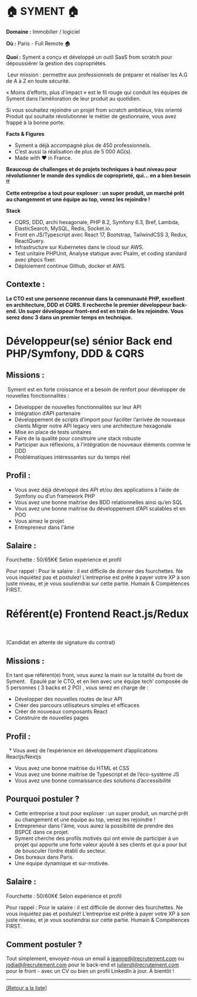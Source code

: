 # 🏠 SYMENT 🏠

**Domaine :** Immobilier / logiciel 

**Où :** Paris - Full Remote 🏠

**Quoi :** Syment a conçu et développé un outil SaaS from scratch pour dépoussiérer la gestion des copropriétés.

 Leur mission : permettre aux professionnels de préparer et réaliser les A.G de A à Z en toute sécurité.   

« Moins d’efforts, plus d’impact » est le fil rouge qui conduit les équipes de Syment dans l’amélioration de leur produit au quotidien.   

Si vous souhaitez rejoindre un projet from scratch ambitieux, très orienté Produit qui souhaite révolutionner le métier de gestionnaire, vous avez frappé à la bonne porte. 

**Facts & Figures**

* Syment a déjà accompagné plus de 450 professionnels. 
* C’est aussi la réalisation de plus de 5 000 AG(s). 
* Made with ♥︎ in France.

**Beaucoup de challenges et de projets techniques à haut niveau pour révolutionner le monde des syndics de coproprieté, qui... en a bien besoin !!** 

**Cette entreprise a tout pour exploser : un super produit, un marché prêt au changement et une équipe au top, venez les rejoindre !** 

**Stack**

* CQRS, DDD, archi hexagonale, PHP 8.2, Symfony 6.3, Bref, Lambda, ElasticSearch, MySQL, Redis, Socket.io.
* Front en JS/Typescript avec React 17, Bootstrap, TailwindCSS 3, Redux, ReactQuery. 
* Infrastructure sur Kubernetes dans le cloud sur AWS. 
* Test unitaire PHPUnit, Analyse statique avec Psalm, et coding standard avec phpcs fixer.
* Déploiement continue Github, docker et AWS.

## Contexte : 

**Le CTO est une personne reconnue dans la communauté PHP, excellent en architecture, DDD et CQRS. Il recherche le premier développeur back-end. Un super développeur front-end est en train de les rejoindre. Vous serez donc 3 dans un premier temps en technique.** 


# Développeur(se) sénior Back end PHP/Symfony, DDD & CQRS

## Missions :

 Syment est en forte croissance et a besoin de renfort pour développer de nouvelles fonctionnalités : 

* Développer de nouvelles fonctionnalités sur leur API 
* Intégration d’API partenaire
* Développement de scripts d’import pour faciliter l’arrivée de nouveaux clients Migrer notre API legacy vers une architecture hexagonale 
* Mise en place de tests unitaires 
* Faire de la qualité pour construire une stack robuste 
* Participer aux réflexions, à l’intégration de nouveaux éléments comme le DDD 
* Problématiques intéressantes sur du temps réel

## Profil :

* Vous avez déjà développé des API et/ou des applications à l’aide de Symfony ou d’un framework PHP
* Vous avez une bonne maitrise des BDD relationnelles ainsi qu’en SQL
* Vous avez une bonne maitrise du développement d’API scalables et en POO
* Vous aimez le projet    
* Entrepreneur dans l'âme

## Salaire : 

Fourchette : 50/65K€ Selon expérience et profil 

Pour rappel : Pour le salaire : il est difficile de donner des fourchettes. Ne vous inquiétez pas et postulez! L’entreprise est prête à payer votre XP à son juste niveau, et je vous soutiendrai sur cette partie. Humain & Compétences FIRST.


# Référent(e) Frontend React.js/Redux   
(Candidat en attente de signature du contrat)

## Missions : 

En tant que référent(e) front, vous aurez la main sur la totalité du front de Syment.   Epaulé par le CTO, et en lien avec une équipe tech’ composée de 5 personnes ( 3 backs et 2 PO) , vous serez en charge de :   

* Développer des nouvelles routes de leur API 
* Créer des parcours utilisateurs simples et efficaces 
* Créer de nouveaux composants React 
* Construire de nouvelles pages 

## Profil :

  * Vous avez de l’expérience en développement d’applications Reactjs/Nextjs 
* Vous avez une bonne maitrise du HTML et CSS 
* Vous avez une bonne maitrise de Typescript et de l’éco-système JS 
* Vous avez une bonne connaissance des solutions d’accessibilité 

## Pourquoi postuler ?

* Cette entreprise a tout pour exploser : un super produit, un marché prêt au changement et une équipe au top, venez les rejoindre !
* Entrepreneur dans l'âme, vous aurez la possibilité de prendre des BSPCE dans ce projet.
* Syment cherche des profils motivés qui ont envie de participer à un projet qui apporte une forte valeur ajouté à ses clients et qui a pour but de bousculer l’ordre établi du secteur.
* Des bureaux dans Paris. 
* Une équipe dynamique et sur-motivée.

## Salaire : 

Fourchette : 50/60K€ Selon expérience et profil 

Pour rappel : Pour le salaire : il est difficile de donner des fourchettes. Ne vous inquiétez pas et postulez! L’entreprise est prête à payer votre XP à son juste niveau, et je vous soutiendrai sur cette partie. Humain & Compétences FIRST.

## Comment postuler ?

Tout simplement, envoyez-nous un email à jeanne@jlrecrutement.com ou jodia@jlrecrutement.com pour le back-end et julien@jlrecrutement.com pour le front - avec un CV ou bien un profil LinkedIn à jour. À bientôt !

----
<a href="https://github.com/jlondiche/job-board-php/blob/master/README.md">[Retour a la liste]</a>
